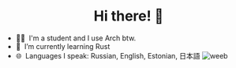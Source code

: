 <h1 align="center">Hi there! 👋</h1>

<p align="center">
  
- 🧑‍🦲 &nbsp;I'm a student and I use Arch btw.
- 🌱 &nbsp;I’m currently learning Rust
- 🌐 &nbsp;Languages I speak: Russian, English, Estonian, 日本語
![weeb](https://c.tenor.com/BJ-9w-MUVCMAAAAC/tis100-sad.gif)
</p>





